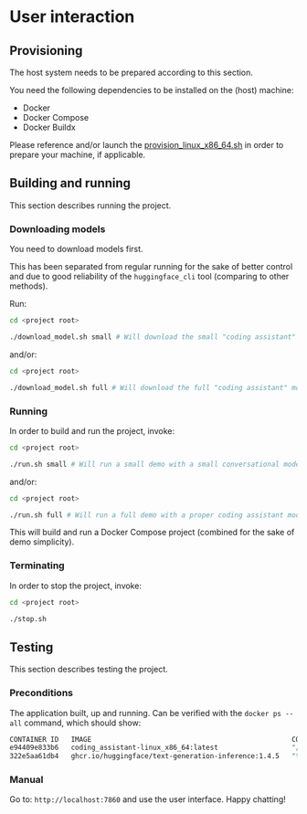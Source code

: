 # User interaction

## Provisioning
The host system needs to be prepared according to this section.

You need the following dependencies to be installed on the (host) machine:
- Docker
- Docker Compose
- Docker Buildx

Please reference and/or launch the [provision_linux_x86_64.sh](provision_linux_x86_64.sh) in order
to prepare your machine, if applicable.

## Building and running
This section describes running the project.

### Downloading models
You need to download models first.

This has been separated from regular running for the sake of better control
and due to good reliability of the `huggingface_cli` tool (comparing to other methods).

Run: 
``` bash
cd <project root>

./download_model.sh small # Will download the small "coding assistant" model
```

and/or:

``` bash
cd <project root>

./download_model.sh full # Will download the full "coding assistant" model
```

### Running

In order to build and run the project, invoke:
``` bash
cd <project root>

./run.sh small # Will run a small demo with a small conversational model
```

and/or:
``` bash
cd <project root>

./run.sh full # Will run a full demo with a proper coding assistant model
```

This will build and run a Docker Compose project (combined for the sake of demo simplicity).

### Terminating

In order to stop the project, invoke:

``` bash
cd <project root>

./stop.sh
```

## Testing
This section describes testing the project.

### Preconditions

The application built, up and running. Can be verified with the `docker ps --all` command, which should show:

``` bash
CONTAINER ID   IMAGE                                                 COMMAND                  CREATED         STATUS                   PORTS                                       NAMES
e94409e833b6   coding_assistant-linux_x86_64:latest                  "/bin/bash -o errexi…"   3 minutes ago   Up 3 minutes (healthy)   0.0.0.0:7860->7860/tcp, :::7860->7860/tcp   coding_assistant
322e5aa61db4   ghcr.io/huggingface/text-generation-inference:1.4.5   "text-generation-lau…"   3 minutes ago   Up 3 minutes             127.0.0.1:8080->80/tcp                      text_generation_inference
```

### Manual

Go to: `http://localhost:7860` and use the user interface. Happy chatting!
